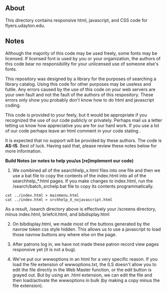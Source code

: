 <h2>About</h2>
<p>This directory contains responsive html, javascript, and CSS code for flyers.udayton.edu. </p>

<h2>Notes</h2>
Although the majority of this code may be used freely, some fonts may be licensed. If licensed font is used by you or your organization, the authors of this code bear no responsibility for your unlicensed use of someone else's fonts.

This repository was designed by a library for the purposes of searching a library catalog. Using this code for other purposes may be useless and futile. Any errors caused by the use of this code on your web servers are your own fault and not the fault of the authors of this respository. These errors only show you probably don't know how to do html and javascript coding. 

This code is provided to your feely, but it would be appropriate if you recognized the use of our code publicly or privately. Perhaps mail us a letter letting us know how appreciative you are for our hard work. If you use a lot of our code perhaps leave an html comment in your code stating <!--thanks to flyers.udayton.edu for use of their awesome code -->.

It is expected that no support will be provided by these authors. The code is <b>AS-IS</b>. Best of luck. Having said that, please review these notes below for more information.

<b>Build Notes (or notes to help you/us [re]implement our code)</b>

1. We combined all of the searchhelp_x.html files into one file and then we use a bat file to copy the contents of the index.html into all of the searchhelp_*.html pages. If you make changes to index.html, run the /search/batch_srchelp.bat file to copy its contents programmatically.
<pre><code>cat ../index.html > mainmenu.html
cat ../index.html > srchhelp_X_nojavascript.html
</pre></code>
As a result, /search directory above is effectively your /screens directory, minus index.html, briefcit.html, and bibdisplay.html

2. On bibdisplay.html, we made most of the buttons generated by the navrow token css style hidden. This allows us to use a javascript to load those navrow buttons any where else on the page.

3. After patrons log in, we have not made these patron record view pages responsive yet (it is not a bug).

4. We've put our wwwoptions in an html for a very specific reason. If you load the file extension of wwwoptions.txt, the ILS doesn't allow you to edit the file directly in the Web Master function, or the edit button is grayed out. But by using an .html extension, we can edit the file and then load/activate the wwwoptions in bulk (by making a copy minus the file extension).